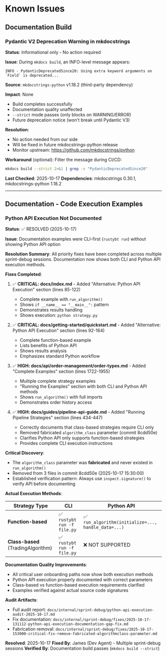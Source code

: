 # Known Issues

## Documentation Build

### Pydantic V2 Deprecation Warning in mkdocstrings

**Status**: Informational only - No action required

**Issue**: During `mkdocs build`, an INFO-level message appears:

```
INFO - PydanticDeprecatedSince20: Using extra keyword arguments on `Field` is deprecated...
```

**Source**: `mkdocstrings-python` v1.18.2 (third-party dependency)

**Impact**: None
- Build completes successfully
- Documentation quality unaffected
- `--strict` mode passes (only blocks on WARNING/ERROR)
- Future deprecation notice (won't break until Pydantic V3)

**Resolution**:
- No action needed from our side
- Will be fixed in future mkdocstrings-python release
- Monitor upstream: https://github.com/mkdocstrings/python

**Workaround** (optional): Filter the message during CI/CD:
```bash
mkdocs build --strict 2>&1 | grep -v "PydanticDeprecatedSince20"
```

**Last Checked**: 2025-10-17
**Dependencies**: mkdocstrings 0.30.1, mkdocstrings-python 1.18.2

---

## Documentation - Code Execution Examples

### Python API Execution Not Documented

**Status**: ✅ RESOLVED (2025-10-17)

**Issue**: Documentation examples were CLI-first (`rustybt run`) without showing Python API option

**Resolution Summary**:
All priority fixes have been completed across multiple sprint-debug sessions. Documentation now shows both CLI and Python API execution methods.

**Fixes Completed**:

1. ✅ **CRITICAL: docs/index.md** - Added "Alternative: Python API Execution" section (lines 85-122)
   - Complete example with `run_algorithm()`
   - Shows `if __name__ == "__main__":` pattern
   - Demonstrates results handling
   - Shows execution: `python strategy.py`

2. ✅ **CRITICAL: docs/getting-started/quickstart.md** - Added "Alternative: Python API Execution" section (lines 92-164)
   - Complete function-based example
   - Lists benefits of Python API
   - Shows results analysis
   - Emphasizes standard Python workflow

3. ✅ **HIGH: docs/api/order-management/order-types.md** - Added "Complete Examples" section (lines 1722-1955)
   - Multiple complete strategy examples
   - "Running the Examples" section with both CLI and Python API methods
   - Shows `run_algorithm()` with full imports
   - Demonstrates order history access

4. ✅ **HIGH: docs/guides/pipeline-api-guide.md** - Added "Running Pipeline Strategies" section (lines 434-447)
   - Correctly documents that class-based strategies require CLI only
   - Removed fabricated `algorithm_class` parameter (commit 8cdd50e)
   - Clarifies Python API only supports function-based strategies
   - Provides complete CLI execution instructions

**Critical Discovery**:
- The `algorithm_class` parameter was **fabricated** and never existed in `run_algorithm()`
- Removed from 3 files in commit 8cdd50e (2025-10-17 15:30:00)
- Established verification pattern: Always use `inspect.signature()` to verify API before documenting

**Actual Execution Methods**:

| Strategy Type | CLI | Python API |
|---------------|-----|------------|
| **Function-based** | ✅ `rustybt run -f file.py` | ✅ `run_algorithm(initialize=..., handle_data=...)` |
| **Class-based** (TradingAlgorithm) | ✅ `rustybt run -f file.py` | ❌ NOT SUPPORTED |

**Documentation Quality Improvements**:
- All critical user onboarding paths now show both execution methods
- Python API execution properly documented with correct parameters
- Class-based vs function-based execution requirements clarified
- Examples verified against actual source code signatures

**Audit Artifacts**:
- Full audit report: `docs/internal/sprint-debug/python-api-execution-audit-2025-10-17.md`
- Fix documentation: `docs/internal/sprint-debug/fixes/2025-10-17-131112-python-api-execution-documentation-gap-fix.md`
- Fabrication removal: `docs/internal/sprint-debug/fixes/2025-10-17-153000-critical-fix-remove-fabricated-algorithmclass-parameter.md`

**Resolved**: 2025-10-17
**Fixed By**: James (Dev Agent) - Multiple sprint-debug sessions
**Verified By**: Documentation build passes (`mkdocs build --strict`)
